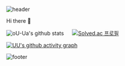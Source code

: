 <!--![header](https://capsule-render.vercel.app/api?type=waving&color=0:89f7fe,100:66a6ff&fontColor=FFFFFF&height=250&text=UU's%20GitHub&fontAlign=50&fontAlignY=40&animation=fadeIn&desc=welcome%20my%20GitHub)-->

![header](https://capsule-render.vercel.app/api?type=waving&color=0:96fbc4,100:f9f586&height=250&text=UU's%20GitHub&fontAlign=50&fontAlignY=40&animation=fadeIn&desc=welcome%20my%20GitHub)


Hi there 👋

![oU-Ua's github stats](https://github-readme-stats.vercel.app/api?username=oU-Ua&show_icons=true) 　
[![Solved.ac
프로필](http://mazassumnida.wtf/api/v2/generate_badge?boj=imuu)](https://solved.ac/imuu)　

[![UU's github activity graph](https://github-readme-activity-graph.vercel.app/graph?username=oU-Ua&theme=react-dark)](https://github.com/oU-Ua/github-readme-activity-graph)



![footer](https://capsule-render.vercel.app/api?type=waving&color=0:89f7fe,100:66a6ff&customColorList=8,2,0,0,12&height=150&section=footer)
<!--
**oU-Ua/oU-Ua** is a ✨ _special_ ✨ repository because its `README.md` (this file) appears on your GitHub profile.

Here are some ideas to get you started:

- 🔭 I’m currently working on ...
- 🌱 I’m currently learning ...
- 👯 I’m looking to collaborate on ...
- 🤔 I’m looking for help with ...
- 💬 Ask me about ...
- 📫 How to reach me: ...
- 😄 Pronouns: ...
- ⚡ Fun fact: ...
-->
